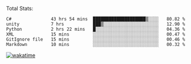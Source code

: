 Total Stats:
<!--START_SECTION:waka-->

```text
C#               43 hrs 54 mins  ████████████████████▒░░░░   80.82 %
unity            7 hrs           ███▒░░░░░░░░░░░░░░░░░░░░░   12.90 %
Python           2 hrs 22 mins   █░░░░░░░░░░░░░░░░░░░░░░░░   04.36 %
XML              15 mins         ░░░░░░░░░░░░░░░░░░░░░░░░░   00.47 %
GitIgnore file   15 mins         ░░░░░░░░░░░░░░░░░░░░░░░░░   00.46 %
Markdown         10 mins         ░░░░░░░░░░░░░░░░░░░░░░░░░   00.32 %
```

<!--END_SECTION:waka-->

[![wakatime](https://wakatime.com/badge/user/d6a1e036-2153-43d6-9604-0dce67457b7f.svg)](https://wakatime.com/@d6a1e036-2153-43d6-9604-0dce67457b7f)
